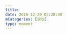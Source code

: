 ```yaml
---
title: 
date: 2016-12-20 09:28:08
mCategories: [说说]
type: moment
---
```


<div id="pics-20161220092808"></div>

<script>
var data = [
    {"link": "2016-12-20_000001.jpeg", "type": "shuoshuo"}
];
picsRender(data, "pics-20161220092808");
</script>
